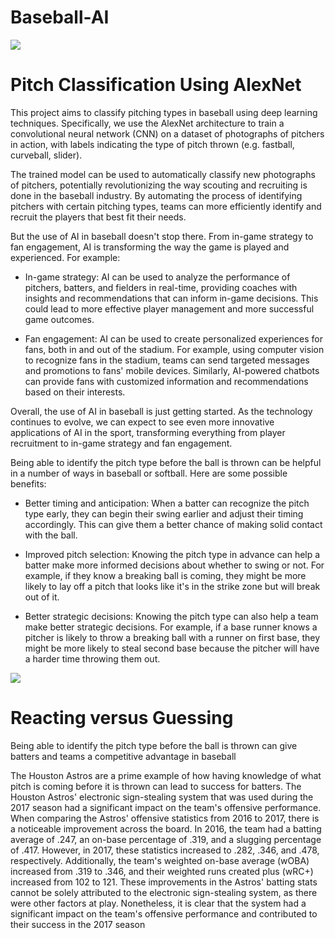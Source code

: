 # Baseball-AI





<img src='https://media.npr.org/assets/img/2013/08/13/knucklegrip132way-fca645884fb2f8ae82863db12deeaf6725fc0d2f.jpg'>



# Pitch Classification Using AlexNet

This project aims to classify pitching types in baseball using deep learning techniques. Specifically, we use the AlexNet architecture to train a convolutional neural network (CNN) on a dataset of photographs of pitchers in action, with labels indicating the type of pitch thrown (e.g. fastball, curveball, slider).

The trained model can be used to automatically classify new photographs of pitchers, potentially revolutionizing the way scouting and recruiting is done in the baseball industry. By automating the process of identifying pitchers with certain pitching types, teams can more efficiently identify and recruit the players that best fit their needs.

But the use of AI in baseball doesn't stop there. From in-game strategy to fan engagement, AI is transforming the way the game is played and experienced. For example:

* In-game strategy: AI can be used to analyze the performance of pitchers, batters, and fielders in real-time, providing coaches with insights and recommendations that can inform in-game decisions. This could lead to more effective player management and more successful game outcomes.

* Fan engagement: AI can be used to create personalized experiences for fans, both in and out of the stadium. For example, using computer vision to recognize fans in the stadium, teams can send targeted messages and promotions to fans' mobile devices. Similarly, AI-powered chatbots can provide fans with customized information and recommendations based on their interests.

Overall, the use of AI in baseball is just getting started. As the technology continues to evolve, we can expect to see even more innovative applications of AI in the sport, transforming everything from player recruitment to in-game strategy and fan engagement.

Being able to identify the pitch type before the ball is thrown can be helpful in a number of ways in baseball or softball. Here are some possible benefits:

*  Better timing and anticipation: When a batter can recognize the pitch type early, they can begin their swing earlier and adjust their timing accordingly. This can give them a better chance of making solid contact with the ball.

*  Improved pitch selection: Knowing the pitch type in advance can help a batter make more informed decisions about whether to swing or not. For example, if they know a breaking ball is coming, they might be more likely to lay off a pitch that looks like it's in the strike zone but will break out of it.

*  Better strategic decisions: Knowing the pitch type can also help a team make better strategic decisions. For example, if a base runner knows a pitcher is likely to throw a breaking ball with a runner on first base, they might be more likely to steal second base because the pitcher will have a harder time throwing them out.

<img src='https://wallpapers.com/images/featured/gza8bsyc04oix54s.jpg'>


# Reacting versus Guessing

Being able to identify the pitch type before the ball is thrown can give batters and teams a competitive advantage in baseball 

The Houston Astros are a prime example of how having knowledge of what pitch is coming before it is thrown can lead to success for batters. The Houston Astros' electronic sign-stealing system that was used during the 2017 season had a significant impact on the team's offensive performance. When comparing the Astros' offensive statistics from 2016 to 2017, there is a noticeable improvement across the board. In 2016, the team had a batting average of .247, an on-base percentage of .319, and a slugging percentage of .417. However, in 2017, these statistics increased to .282, .346, and .478, respectively. Additionally, the team's weighted on-base average (wOBA) increased from .319 to .346, and their weighted runs created plus (wRC+) increased from 102 to 121. These improvements in the Astros' batting stats cannot be solely attributed to the electronic sign-stealing system, as there were other factors at play. Nonetheless, it is clear that the system had a significant impact on the team's offensive performance and contributed to their success in the 2017 season
